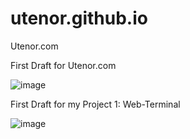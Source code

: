 # utenor.github.io
Utenor.com

First Draft for Utenor.com

![image](https://github.com/utenor/utenor.github.io/assets/99596875/6b71d629-3e82-48ba-8a68-94ee87948552)

First Draft for my Project 1: Web-Terminal

![image](https://github.com/utenor/utenor.github.io/assets/99596875/21cdb905-2ccc-48d2-92f8-d2dcc8be54f1)

